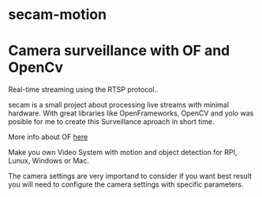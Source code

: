 # secam-motion


# Camera surveillance with OF and OpenCv

Real-time streaming using the RTSP protocol..

secam is a small project about processing live streams with minimal hardware.
With great libraries like OpenFrameworks, OpenCV and yolo was posible for me to
create this Surveillance aproach in short time.

More info about OF [here](https://openframeworks.cc/)


Make you own Video System with motion and object detection for
RPI, Lunux, Windows or Mac.


The camera settings are very importand to consider if you want best result you will need to
configure the camera settings with specific parameters.





